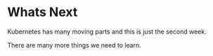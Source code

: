 # Whats Next

Kubernetes has many moving parts and this is just the second week.

There are many more things we need to learn.

